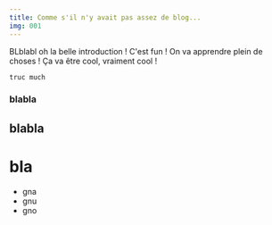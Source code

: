 ```yaml
---
title: Comme s'il n'y avait pas assez de blog...
img: 001
---
```


BLblabl oh la belle introduction ! C'est fun ! On va apprendre plein de choses ! Ça va être cool, vraiment cool !


`truc much`

### blabla
## blabla
# bla

* gna
* gnu
* gno